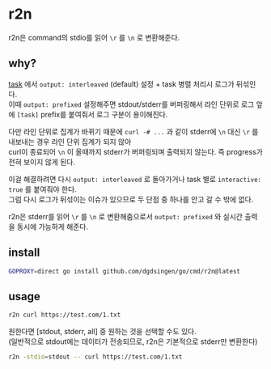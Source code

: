 # r2n

r2n은 command의 stdio를 읽어 `\r` 를 `\n` 로 변환해준다.

## why?

[task](https://github.com/go-task/task) 에서 `output: interleaved` (default) 설정 + task 병렬 처리시 로그가 뒤섞인다. \
이때 `output: prefixed` 설정해주면 stdout/stderr를 버퍼링해서 라인 단위로 로그 앞에 `[task]` prefix를 붙여줘서 로그 구분이 용이해진다.

다만 라인 단위로 집계가 바뀌기 때문에 `curl -# ...` 과 같이 stderr에 `\n` 대신 `\r` 를 내보내는 경우 라인 단위 집계가 되지 않아 \
curl이 종료되어 `\n` 이 올때까지 stderr가 버퍼링되며 출력되지 않는다. 즉 progress가 전혀 보이지 않게 된다.

이걸 해결하려면 다시 `output: interleaved` 로 돌아가거나 task 별로 `interactive: true` 를 붙여줘야 한다. \
그럼 다시 로그가 뒤섞이는 이슈가 있으므로 두 단점 중 하나를 안고 갈 수 밖에 없다.

r2n은 stderr를 읽어 `\r` 를 `\n` 로 변환해줌으로서 `output: prefixed` 와 실시간 출력을 동시에 가능하게 해준다.

## install

```sh
GOPROXY=direct go install github.com/dgdsingen/go/cmd/r2n@latest
```

## usage

```sh
r2n curl https://test.com/1.txt
```

원한다면 [stdout, stderr, all] 중 원하는 것을 선택할 수도 있다. \
(일반적으로 stdout에는 데이터가 전송되므로, r2n은 기본적으로 stderr만 변환한다)

```sh
r2n -stdio=stdout -- curl https://test.com/1.txt
```
